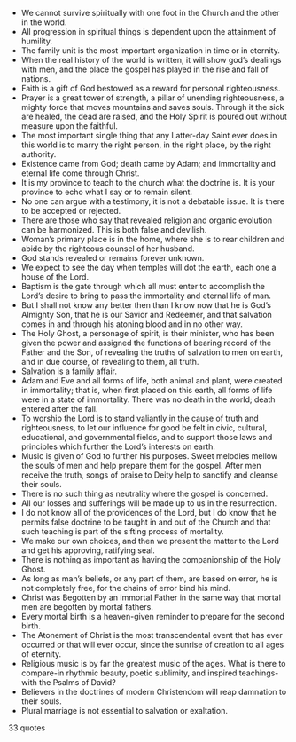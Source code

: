  - We cannot survive spiritually with one foot in the Church and the other in the world.
 - All progression in spiritual things is dependent upon the attainment of humility.
 - The family unit is the most important organization in time or in eternity.
 - When the real history of the world is written, it will show god’s dealings with men, and the place the gospel has played in the rise and fall of nations.
 - Faith is a gift of God bestowed as a reward for personal righteousness.
 - Prayer is a great tower of strength, a pillar of unending righteousness, a mighty force that moves mountains and saves souls. Through it the sick are healed, the dead are raised, and the Holy Spirit is poured out without measure upon the faithful.
 - The most important single thing that any Latter-day Saint ever does in this world is to marry the right person, in the right place, by the right authority.
 - Existence came from God; death came by Adam; and immortality and eternal life come through Christ.
 - It is my province to teach to the church what the doctrine is. It is your province to echo what I say or to remain silent.
 - No one can argue with a testimony, it is not a debatable issue. It is there to be accepted or rejected.
 - There are those who say that revealed religion and organic evolution can be harmonized. This is both false and devilish.
 - Woman’s primary place is in the home, where she is to rear children and abide by the righteous counsel of her husband.
 - God stands revealed or remains forever unknown.
 - We expect to see the day when temples will dot the earth, each one a house of the Lord.
 - Baptism is the gate through which all must enter to accomplish the Lord’s desire to bring to pass the immortality and eternal life of man.
 - But I shall not know any better then than I know now that he is God’s Almighty Son, that he is our Savior and Redeemer, and that salvation comes in and through his atoning blood and in no other way.
 - The Holy Ghost, a personage of spirit, is their minister, who has been given the power and assigned the functions of bearing record of the Father and the Son, of revealing the truths of salvation to men on earth, and in due course, of revealing to them, all truth.
 - Salvation is a family affair.
 - Adam and Eve and all forms of life, both animal and plant, were created in immortality; that is, when first placed on this earth, all forms of life were in a state of immortality. There was no death in the world; death entered after the fall.
 - To worship the Lord is to stand valiantly in the cause of truth and righteousness, to let our influence for good be felt in civic, cultural, educational, and governmental fields, and to support those laws and principles which further the Lord’s interests on earth.
 - Music is given of God to further his purposes. Sweet melodies mellow the souls of men and help prepare them for the gospel. After men receive the truth, songs of praise to Deity help to sanctify and cleanse their souls.
 - There is no such thing as neutrality where the gospel is concerned.
 - All our losses and sufferings will be made up to us in the resurrection.
 - I do not know all of the providences of the Lord, but I do know that he permits false doctrine to be taught in and out of the Church and that such teaching is part of the sifting process of mortality.
 - We make our own choices, and then we present the matter to the Lord and get his approving, ratifying seal.
 - There is nothing as important as having the companionship of the Holy Ghost.
 - As long as man’s beliefs, or any part of them, are based on error, he is not completely free, for the chains of error bind his mind.
 - Christ was Begotten by an immortal Father in the same way that mortal men are begotten by mortal fathers.
 - Every mortal birth is a heaven-given reminder to prepare for the second birth.
 - The Atonement of Christ is the most transcendental event that has ever occurred or that will ever occur, since the sunrise of creation to all ages of eternity.
 - Religious music is by far the greatest music of the ages. What is there to compare-in rhythmic beauty, poetic sublimity, and inspired teachings-with the Psalms of David?
 - Believers in the doctrines of modern Christendom will reap damnation to their souls.
 - Plural marriage is not essential to salvation or exaltation.

33 quotes